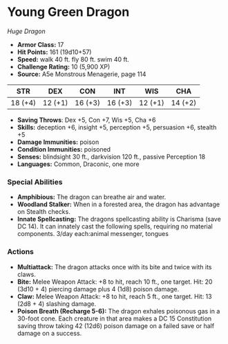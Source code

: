 # Young Green Dragon

*Huge* *Dragon*

- **Armor Class:** 17
- **Hit Points:** 161 (19d10+57)
- **Speed:** walk 40 ft. fly 80 ft. swim 40 ft.
- **Challenge Rating:** 10 (5,900 XP)
- **Source:** A5e Monstrous Menagerie, page 114

| STR | DEX | CON | INT | WIS | CHA |
| --- | --- | --- | --- | --- | --- |
| 18 (+4) | 12 (+1) | 16 (+3) | 16 (+3) | 12 (+1) | 14 (+2) |

- **Saving Throws**: Dex +5, Con +7, Wis +5, Cha +6
- **Skills:** deception +6, insight +5, perception +5, persuasion +6, stealth +5
- **Damage Immunities:** poison
- **Condition Immunities:** poisoned
- **Senses:** blindsight 30 ft., darkvision 120 ft., passive Perception 18
- **Languages:** Common, Draconic, one more

### Special Abilities

- **Amphibious:** The dragon can breathe air and water.
- **Woodland Stalker:** When in a forested area, the dragon has advantage on Stealth checks.
- **Innate Spellcasting:** The dragons spellcasting ability is Charisma (save DC 14). It can innately cast the following spells, requiring no material components. 3/day each:animal messenger, tongues

### Actions

- **Multiattack:** The dragon attacks once with its bite and twice with its claws.
- **Bite:** Melee Weapon Attack: +8 to hit, reach 10 ft., one target. Hit: 20 (3d10 + 4) piercing damage plus 4 (1d8) poison damage.
- **Claw:** Melee Weapon Attack: +8 to hit, reach 5 ft., one target. Hit: 13 (2d8 + 4) slashing damage.
- **Poison Breath (Recharge 5-6):** The dragon exhales poisonous gas in a 30-foot cone. Each creature in that area makes a DC 15 Constitution saving throw  taking 42 (12d6) poison damage on a failed save or half damage on a success.


